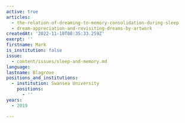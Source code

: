 ```yaml
---
active: true
articles:
  - the-relation-of-dreaming-to-memory-consolidation-during-sleep
  - dream-appreciation-and-revisiting-dreams-by-artwork
createdAt: '2022-11-10T08:35:33.259Z'
exerpt: ''
firstname: Mark
is_institution: false
issue:
  - content/issues/sleep-and-memory.md
language:
lastname: Blagrove
positions_and_institutions:
  - institution: Swansea University
    positions:
      - ''
years:
  - 2019

---
```

